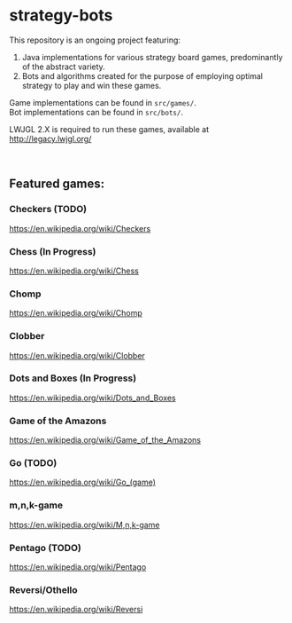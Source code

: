 # strategy-bots
This repository is an ongoing project featuring:
1. Java implementations for various strategy board games, predominantly of the abstract variety.
2. Bots and algorithms created for the purpose of employing optimal strategy to play and win these games.

Game implementations can be found in `src/games/`.<br />
Bot implementations can be found in `src/bots/`.<br />

LWJGL 2.X is required to run these games, available at http://legacy.lwjgl.org/

<br />

## Featured games:
### Checkers (TODO)
https://en.wikipedia.org/wiki/Checkers
### Chess (In Progress)
https://en.wikipedia.org/wiki/Chess
### Chomp
https://en.wikipedia.org/wiki/Chomp
### Clobber
https://en.wikipedia.org/wiki/Clobber
### Dots and Boxes (In Progress)
https://en.wikipedia.org/wiki/Dots_and_Boxes
### Game of the Amazons
https://en.wikipedia.org/wiki/Game_of_the_Amazons
### Go (TODO)
https://en.wikipedia.org/wiki/Go_(game)
### m,n,k-game
https://en.wikipedia.org/wiki/M,n,k-game
### Pentago (TODO)
https://en.wikipedia.org/wiki/Pentago
### Reversi/Othello
https://en.wikipedia.org/wiki/Reversi
